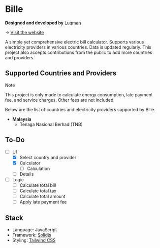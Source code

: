 # Bille

**Designed and developed by** [Luqman](https://theluqmn.github.io)

→ [Visit the website](https://theluqmn.github.io/bille)

A simple yet comprehensive electric bill calculator. Supports various electricity providers in various countries. Data is updated regularly. This project also accepts contributions from the public to add more countries and providers.

## Supported Countries and Providers

> [!NOTE]
> This project is only made to calculate energy consumption, late payment fee, and service charges. Other fees are not included.

Below are the list of countries and electricity providers supported by Bille.

- **Malaysia**
  - Tenaga Nasional Berhad (TNB)

## To-Do

- [ ] UI
  - [x] Select country and provider
  - [x] Calculator
    - [ ] Calculation
  - [ ] Details
- [ ] Logic
  - [ ] Calculate total bill
  - [ ] Calculate total tax
  - [ ] Calculate total amount
  - [ ] Apply late payment fee

## Stack

- Language: JavaScript
- Framework: [Solidjs](https://www.solidjs.com/)
- Styling: [Tailwind CSS](https://tailwindcss.com/)
